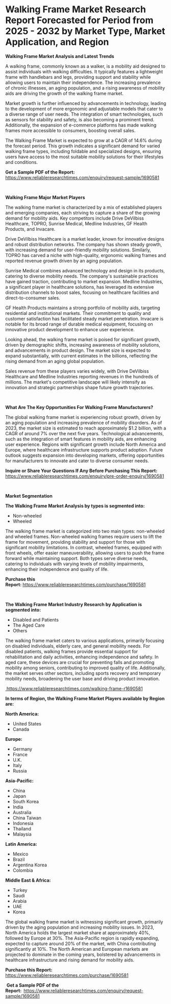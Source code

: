 <p><h1>Walking Frame Market Research Report Forecasted for Period from 2025 -  2032 by Market Type, Market Application, and Region</h1></p><p><strong>Walking Frame Market Analysis and Latest Trends</strong></p>
<p><p>A walking frame, commonly known as a walker, is a mobility aid designed to assist individuals with walking difficulties. It typically features a lightweight frame with handlebars and legs, providing support and stability while allowing users to maintain their independence. The increasing prevalence of chronic illnesses, an aging population, and a rising awareness of mobility aids are driving the growth of the walking frame market.</p><p>Market growth is further influenced by advancements in technology, leading to the development of more ergonomic and adjustable models that cater to a diverse range of user needs. The integration of smart technologies, such as sensors for stability and safety, is also becoming a prominent trend. Additionally, the expansion of e-commerce platforms has made walking frames more accessible to consumers, boosting overall sales.</p><p>The Walking Frame Market is expected to grow at a CAGR of 14.6% during the forecast period. This growth indicates a significant demand for varied walking frame types, including foldable and specialized designs, ensuring users have access to the most suitable mobility solutions for their lifestyles and conditions.</p></p>
<p><strong>Get a Sample PDF of the Report:&nbsp;</strong> <a href="https://www.reliableresearchtimes.com/enquiry/request-sample/1690581?utm_campaign=2720&utm_medium=2&utm_source=Github&utm_content=ia&utm_term=13042025&utm_id=walking-frame">https://www.reliableresearchtimes.com/enquiry/request-sample/1690581</a></p>
<p>&nbsp;</p>
<p><strong>Walking Frame Major Market Players</strong></p>
<p><p>The walking frame market is characterized by a mix of established players and emerging companies, each striving to capture a share of the growing demand for mobility aids. Key competitors include Drive DeVilbiss Healthcare, TOPRO, Sunrise Medical, Medline Industries, GF Health Products, and Invacare.</p><p>Drive DeVilbiss Healthcare is a market leader, known for innovative designs and robust distribution networks. The company has shown steady growth, with increasing demand for user-friendly mobility solutions. Similarly, TOPRO has carved a niche with high-quality, ergonomic walking frames and reported revenue growth driven by an aging population.</p><p>Sunrise Medical combines advanced technology and design in its products, catering to diverse mobility needs. The company's sustainable practices have gained traction, contributing to market expansion. Medline Industries, a significant player in healthcare solutions, has leveraged its extensive distribution channels to boost sales, focusing on healthcare facilities and direct-to-consumer sales.</p><p>GF Health Products maintains a strong portfolio of mobility aids, targeting residential and institutional markets. Their commitment to quality and customer satisfaction has facilitated steady market penetration. Invacare is notable for its broad range of durable medical equipment, focusing on innovative product development to enhance user experience.</p><p>Looking ahead, the walking frame market is poised for significant growth, driven by demographic shifts, increasing awareness of mobility solutions, and advancements in product design. The market size is expected to expand substantially, with current estimates in the billions, reflecting the rising demand from an aging global population.</p><p>Sales revenue from these players varies widely, with Drive DeVilbiss Healthcare and Medline Industries reporting revenues in the hundreds of millions. The market's competitive landscape will likely intensify as innovation and strategic partnerships shape future growth trajectories.</p></p>
<p>&nbsp;</p>
<p><strong>What Are The Key Opportunities For Walking Frame Manufacturers?</strong></p>
<p><p>The global walking frame market is experiencing robust growth, driven by an aging population and increasing prevalence of mobility disorders. As of 2023, the market size is estimated to reach approximately $1.2 billion, with a CAGR of around 7% over the next five years. Technological advancements, such as the integration of smart features in mobility aids, are enhancing user experience. Regions with significant growth include North America and Europe, where healthcare infrastructure supports product adoption. Future outlook suggests expansion into developing markets, offering opportunities for manufacturers to innovate and cater to diverse consumer needs.</p></p>
<p><strong>Inquire or Share Your Questions If Any Before Purchasing This Report:</strong> <a href="https://www.reliableresearchtimes.com/enquiry/pre-order-enquiry/1690581?utm_campaign=2720&utm_medium=2&utm_source=Github&utm_content=ia&utm_term=13042025&utm_id=walking-frame">https://www.reliableresearchtimes.com/enquiry/pre-order-enquiry/1690581</a></p>
<p>&nbsp;</p>
<p><strong>Market Segmentation</strong></p>
<p><strong>The Walking Frame Market Analysis by types is segmented into:</strong></p>
<p><ul><li>Non-wheeled</li><li>Wheeled</li></ul></p>
<p><p>The walking frame market is categorized into two main types: non-wheeled and wheeled frames. Non-wheeled walking frames require users to lift the frame for movement, providing stability and support for those with significant mobility limitations. In contrast, wheeled frames, equipped with front wheels, offer easier maneuverability, allowing users to push the frame forward while maintaining support. Both types serve diverse needs, catering to individuals with varying levels of mobility impairments, enhancing their independence and quality of life.</p></p>
<p><strong>Purchase this Report:&nbsp;</strong><a href="https://www.reliableresearchtimes.com/purchase/1690581?utm_campaign=2720&utm_medium=2&utm_source=Github&utm_content=ia&utm_term=13042025&utm_id=walking-frame">https://www.reliableresearchtimes.com/purchase/1690581</a></p>
<p>&nbsp;</p>
<p><strong>The Walking Frame Market Industry Research by Application is segmented into:</strong></p>
<p><ul><li>Disabled and Patients</li><li>The Aged Care</li><li>Others</li></ul></p>
<p><p>The walking frame market caters to various applications, primarily focusing on disabled individuals, elderly care, and general mobility needs. For disabled patients, walking frames provide essential support for rehabilitation and daily activities, enhancing independence and safety. In aged care, these devices are crucial for preventing falls and promoting mobility among seniors, contributing to improved quality of life. Additionally, the market serves other sectors, including sports recovery and temporary mobility needs, broadening the user base and driving product innovation.</p></p>
<p><a href="https://www.reliableresearchtimes.com/walking-frame-r1690581?utm_campaign=2720&utm_medium=2&utm_source=Github&utm_content=ia&utm_term=13042025&utm_id=walking-frame">&nbsp;https://www.reliableresearchtimes.com/walking-frame-r1690581</a></p>
<p><strong>In terms of Region, the Walking Frame Market Players available by Region are:</strong></p>
<p>
    <p> <strong> North America: </strong>
        <ul>
            <li>United States</li>
            <li>Canada</li>
        </ul>
        </p> 
    <p> <strong> Europe: </strong>
        <ul>
            <li>Germany</li>
            <li>France</li>
            <li>U.K.</li>
            <li>Italy</li>
            <li>Russia</li>
        </ul>
        </p> 
    <p> <strong> Asia-Pacific: </strong>
        <ul>
            <li>China</li>
            <li>Japan</li>
            <li>South Korea</li>
            <li>India</li>
            <li>Australia</li>
            <li>China Taiwan</li>
            <li>Indonesia</li>
            <li>Thailand</li>
            <li>Malaysia</li>
        </ul>
        </p> 
    <p> <strong> Latin America: </strong>
        <ul>
            <li>Mexico</li>
            <li>Brazil</li>
            <li>Argentina Korea</li>
            <li>Colombia</li>
        </ul>
        </p> 
    <p> <strong> Middle East & Africa: </strong>
        <ul>
            <li>Turkey</li>
            <li>Saudi</li>
            <li>Arabia</li>
            <li>UAE</li>
            <li>Korea</li>
        </ul>
    </p>
    </p>
<p><p>The global walking frame market is witnessing significant growth, primarily driven by the aging population and increasing mobility issues. In 2023, North America holds the largest market share at approximately 40%, followed by Europe at 30%. The Asia-Pacific region is rapidly expanding, expected to capture around 20% of the market, with China contributing significantly at 10%. The North American and European markets are projected to dominate in the coming years, bolstered by advancements in healthcare infrastructure and rising demand for mobility aids.</p></p>
<p><strong>Purchase this Report: </strong><a href="https://www.reliableresearchtimes.com/purchase/1690581?utm_campaign=2720&utm_medium=2&utm_source=Github&utm_content=ia&utm_term=13042025&utm_id=walking-frame">https://www.reliableresearchtimes.com/purchase/1690581</a></p>
<p>&nbsp;<strong>Get a Sample PDF of the Report:&nbsp;&nbsp;</strong><a href="https://www.reliableresearchtimes.com/enquiry/request-sample/1690581?utm_campaign=2720&utm_medium=2&utm_source=Github&utm_content=ia&utm_term=13042025&utm_id=walking-frame">https://www.reliableresearchtimes.com/enquiry/request-sample/1690581</a></p>
<p><strong></strong></p>
<p><p></p><p></p><p></p></p>